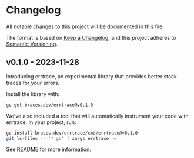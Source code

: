 # Changelog

All notable changes to this project will be documented in this file.

The format is based on [Keep a Changelog](https://keepachangelog.com/en/1.0.0/),
and this project adheres to [Semantic Versioning](https://semver.org/spec/v2.0.0.html).

## v0.1.0 - 2023-11-28

Introducing errtrace, an experimental library
that provides better stack traces for your errors.

Install the library with:

```bash
go get braces.dev/errtrace@v0.1.0
```

We've also included a tool
that will automatically instrument your code with errtrace.
In your project, run:

```bash
go install braces.dev/errtrace/cmd/errtrace@v0.1.0
git ls-files -- '*.go' | xargs errtrace -w
```

See [README](https://github.com/bracesdev/errtrace#readme)
for more information.
